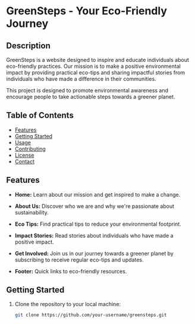 # GreenSteps - Your Eco-Friendly Journey

## Description

GreenSteps is a website designed to inspire and educate individuals about eco-friendly practices. Our mission is to make a positive environmental impact by providing practical eco-tips and sharing impactful stories from individuals who have made a difference in their communities.

This project is designed to promote environmental awareness and encourage people to take actionable steps towards a greener planet.

## Table of Contents

- [Features](#features)
- [Getting Started](#getting-started)
- [Usage](#usage)
- [Contributing](#contributing)
- [License](#license)
- [Contact](#contact)

## Features

- **Home:** Learn about our mission and get inspired to make a change.

- **About Us:** Discover who we are and why we're passionate about sustainability.

- **Eco Tips:** Find practical tips to reduce your environmental footprint.

- **Impact Stories:** Read stories about individuals who have made a positive impact.

- **Get Involved:** Join us in our journey towards a greener planet by subscribing to receive regular eco-tips and updates.

- **Footer:** Quick links to eco-friendly resources.

## Getting Started

1. Clone the repository to your local machine:

   ```bash
   git clone https://github.com/your-username/greensteps.git
